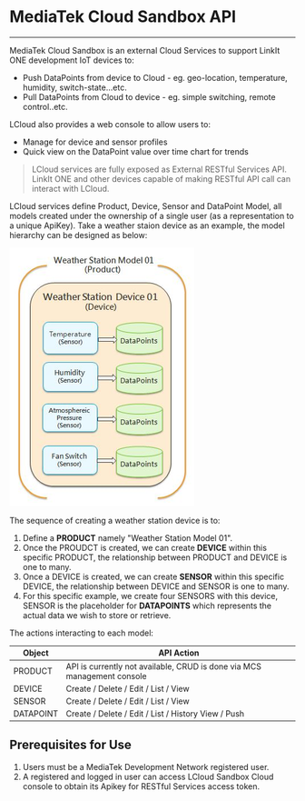 # MediaTek Cloud Sandbox API

* * *

MediaTek Cloud Sandbox is an external Cloud Services to support LinkIt ONE development IoT devices to:
- Push DataPoints from device to Cloud - eg. geo-location, temperature, humidity, switch-state...etc.
- Pull DataPoints from Cloud to device - eg. simple switching, remote control..etc.

LCloud also provides a web console to allow users to:

- Manage for device and sensor profiles
- Quick view on the DataPoint value over time chart for trends

> LCloud services are fully exposed as External RESTful Services API. LinkIt ONE and other devices capable of making RESTful API call can interact with LCloud.

LCloud services define Product, Device, Sensor and DataPoint Model, all models created under the ownership of a single user (as a representation to a unique ApiKey). Take a weather staion device as an example, the model hierarchy can be designed as below:

![](https://raw.githubusercontent.com/Mediatek-Cloud/api-reference/master/graphics/data-hirachy.JPG)

The sequence of creating a weather station device is to:

1. Define a **PRODUCT** namely "Weather Station Model 01".
2. Once the PROUDCT is created, we can create **DEVICE** within this specific PRODUCT, the relationship between PRODUCT and DEVICE is one to many.
3. Once a DEVICE is created, we can create **SENSOR** within this specific DEVICE, the relationship between DEVICE and SENSOR is one to many.
4. For this specific example, we create four SENSORS with this device, SENSOR is the placeholder for **DATAPOINTS** which represents the actual data we wish to store or retrieve.

The actions interacting to each model:

| Object| API Action|
| --- | --- |
| PRODUCT| API is currently not available, CRUD is done via MCS management console |
| DEVICE | Create / Delete / Edit / List / View |
| SENSOR | Create / Delete / Edit / List / View |
| DATAPOINT | Create / Delete / Edit / List / History View / Push |

## Prerequisites for Use

1. Users must be a MediaTek Development Network registered user.
2. A registered and logged in user can access LCloud Sandbox Cloud console  to obtain its Apikey for RESTful Services access token.
